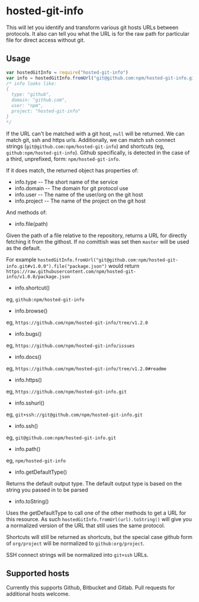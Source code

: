 # hosted-git-info

This will let you identify and transform various git hosts URLs between
protocols.  It also can tell you what the URL is for the raw path for
particular file for direct access without git.

## Usage

```javascript
var hostedGitInfo = require("hosted-git-info")
var info = hostedGitInfo.fromUrl("git@github.com:npm/hosted-git-info.git")
/* info looks like:
{
  type: "github",
  domain: "github.com",
  user: "npm",
  project: "hosted-git-info"
}
*/
```

If the URL can't be matched with a git host, `null` will be returned.  We
can match git, ssh and https urls.  Additionally, we can match ssh connect
strings (`git@github.com:npm/hosted-git-info`) and shortcuts (eg,
`github:npm/hosted-git-info`).  Github specifically, is detected in the case
of a third, unprefixed, form: `npm/hosted-git-info`.

If it does match, the returned object has properties of:

* info.type -- The short name of the service
* info.domain -- The domain for git protocol use
* info.user -- The name of the user/org on the git host
* info.project -- The name of the project on the git host

And methods of:

* info.file(path)

Given the path of a file relative to the repository, returns a URL for
directly fetching it from the githost.  If no comittish was set then
`master` will be used as the default.

For example `hostedGitInfo.fromUrl("git@github.com:npm/hosted-git-info.git#v1.0.0").file("package.json")`
would return `https://raw.githubusercontent.com/npm/hosted-git-info/v1.0.0/package.json`

* info.shortcut()

eg, `github:npm/hosted-git-info`

* info.browse()

eg, `https://github.com/npm/hosted-git-info/tree/v1.2.0`

* info.bugs()

eg, `https://github.com/npm/hosted-git-info/issues`

* info.docs()

eg, `https://github.com/npm/hosted-git-info/tree/v1.2.0#readme`

* info.https()

eg, `https://github.com/npm/hosted-git-info.git`

* info.sshurl()

eg, `git+ssh://git@github.com/npm/hosted-git-info.git`

* info.ssh()

eg, `git@github.com:npm/hosted-git-info.git`

* info.path()

eg, `npm/hosted-git-info`

* info.getDefaultType()

Returns the default output type. The default output type is based on the
string you passed in to be parsed

* info.toString()

Uses the getDefaultType to call one of the other methods to get a URL for
this resource. As such `hostedGitInfo.fromUrl(url).toString()` will give
you a normalized version of the URL that still uses the same protocol.

Shortcuts will still be returned as shortcuts, but the special case github
form of `org/project` will be normalized to `github:org/project`.

SSH connect strings will be normalized into `git+ssh` URLs.


## Supported hosts

Currently this supports Github, Bitbucket and Gitlab. Pull requests for
additional hosts welcome.

